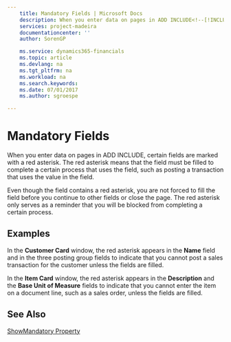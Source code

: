 ```yaml
---
    title: Mandatory Fields | Microsoft Docs
    description: When you enter data on pages in ADD INCLUDE<!--[!INCLUDE[d365fin](../../includes/d365fin_md.md)]-->, certain fields are marked with a red asterisk. The red asterisk means that the field must be filled to complete a certain process that uses the field, such as posting a transaction that uses the value in the field.
    services: project-madeira
    documentationcenter: ''
    author: SorenGP

    ms.service: dynamics365-financials
    ms.topic: article
    ms.devlang: na
    ms.tgt_pltfrm: na
    ms.workload: na
    ms.search.keywords:
    ms.date: 07/01/2017
    ms.author: sgroespe

---
```

# Mandatory Fields
When you enter data on pages in ADD INCLUDE<!--[!INCLUDE[d365fin](../../includes/d365fin_md.md)]-->, certain fields are marked with a red asterisk. The red asterisk means that the field must be filled to complete a certain process that uses the field, such as posting a transaction that uses the value in the field.  
  
 Even though the field contains a red asterisk, you are not forced to fill the field before you continue to other fields or close the page. The red asterisk only serves as a reminder that you will be blocked from completing a certain process.  
  
## Examples  
 In the **Customer Card** window, the red asterisk appears in the **Name** field and in the three posting group fields to indicate that you cannot post a sales transaction for the customer unless the fields are filled.  
  
 In the **Item Card** window, the red asterisk appears in the **Description** and the **Base Unit of Measure** fields to indicate that you cannot enter the item on a document line, such as a sales order, unless the fields are filled.  
  
## See Also  
 [ShowMandatory Property](../FullExperience/ShowMandatory%20Property.md)